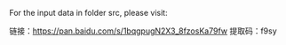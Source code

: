 For the input data in folder src, please visit:  
   
链接：https://pan.baidu.com/s/1bqgpugN2X3_8fzosKa79fw 
提取码：f9sy
